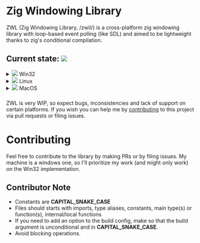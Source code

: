 # Zig Windowing Library
ZWL (Zig Windowing Library, /zwil/) is a cross-platform zig windowing library with loop-based event polling (like SDL) and aimed to be lightweight thanks to zig's conditional compilation.

## Current state: ![](https://progress-bar.xyz/3?scale=12&suffix=/12)
<details>
  <summary><img src="https://progress-bar.xyz/3?scale=3&suffix=/3"/> Win32</summary>

  - [x] Window
  - [x] Event
  - [x] OpenGL Context
</details>
<details>
  <summary><img src="https://progress-bar.xyz/0?scale=6&suffix=/6"/> Linux</summary>
  
  - ![](https://progress-bar.xyz/0?scale=3&suffix=/3) x11
    - [ ] Window
    - [ ] Event
    - [ ] OpenGL Context
  - ![](https://progress-bar.xyz/0?scale=3&suffix=/3) wayland
    - [ ] Window
    - [ ] Event
    - [ ] OpenGL Context
</details>
<details>
  <summary><img src="https://progress-bar.xyz/0?scale=3&suffix=/3"/> MacOS</summary>

  - [ ] Window
  - [ ] Event
  - [ ] OpenGL Context
</details>

###
ZWL is very WIP, so expect bugs, inconsistencies and lack of support on certain platforms. If you wish you can help me by [contributing](#contributing) to this project via pull requests or filing issues.

# Contributing
Feel free to contribute to the library by making PRs or by filing issues. My machine is a windows one, so I'll prioritize my work (and might only work) on the Win32 implementation.

## Contributor Note
- Constants are **CAPITAL_SNAKE_CASE**
- Files should starts with imports, type aliases, constants, main type(s) or function(s), internal/local functions
- If you need to add an option to the build config, make so that the build argument is unconditional and in **CAPITAL_SNAKE_CASE**.
- Avoid blocking operations.